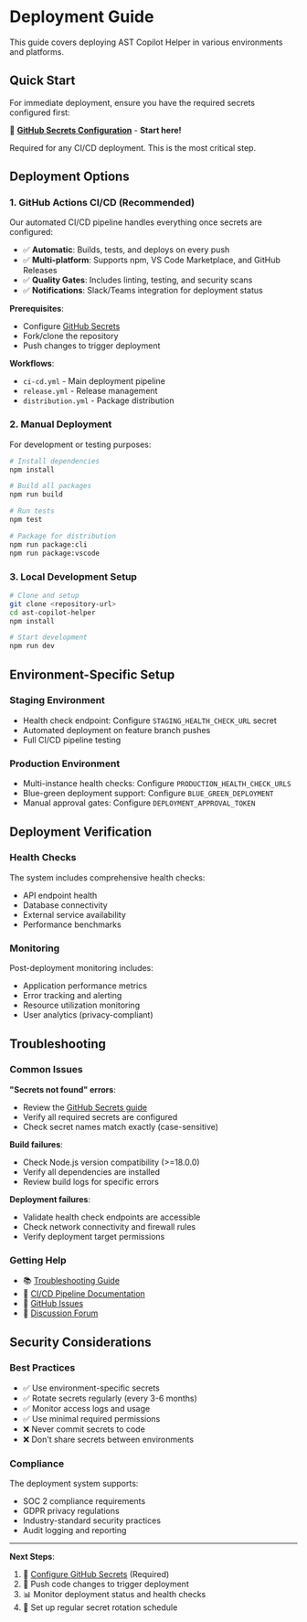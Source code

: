 # Deployment Guide

This guide covers deploying AST Copilot Helper in various environments and platforms.

## Quick Start

For immediate deployment, ensure you have the required secrets configured first:

🔑 **[GitHub Secrets Configuration](../deployment/GITHUB_SECRETS.md)** - **Start here!**

Required for any CI/CD deployment. This is the most critical step.

## Deployment Options

### 1. GitHub Actions CI/CD (Recommended)

Our automated CI/CD pipeline handles everything once secrets are configured:

- ✅ **Automatic**: Builds, tests, and deploys on every push
- ✅ **Multi-platform**: Supports npm, VS Code Marketplace, and GitHub Releases
- ✅ **Quality Gates**: Includes linting, testing, and security scans
- ✅ **Notifications**: Slack/Teams integration for deployment status

**Prerequisites**:

- Configure [GitHub Secrets](../deployment/GITHUB_SECRETS.md)
- Fork/clone the repository
- Push changes to trigger deployment

**Workflows**:

- `ci-cd.yml` - Main deployment pipeline
- `release.yml` - Release management
- `distribution.yml` - Package distribution

### 2. Manual Deployment

For development or testing purposes:

```bash
# Install dependencies
npm install

# Build all packages
npm run build

# Run tests
npm test

# Package for distribution
npm run package:cli
npm run package:vscode
```

### 3. Local Development Setup

```bash
# Clone and setup
git clone <repository-url>
cd ast-copilot-helper
npm install

# Start development
npm run dev
```

## Environment-Specific Setup

### Staging Environment

- Health check endpoint: Configure `STAGING_HEALTH_CHECK_URL` secret
- Automated deployment on feature branch pushes
- Full CI/CD pipeline testing

### Production Environment

- Multi-instance health checks: Configure `PRODUCTION_HEALTH_CHECK_URLS`
- Blue-green deployment support: Configure `BLUE_GREEN_DEPLOYMENT`
- Manual approval gates: Configure `DEPLOYMENT_APPROVAL_TOKEN`

## Deployment Verification

### Health Checks

The system includes comprehensive health checks:

- API endpoint health
- Database connectivity
- External service availability
- Performance benchmarks

### Monitoring

Post-deployment monitoring includes:

- Application performance metrics
- Error tracking and alerting
- Resource utilization monitoring
- User analytics (privacy-compliant)

## Troubleshooting

### Common Issues

**"Secrets not found" errors**:

- Review the [GitHub Secrets guide](../deployment/GITHUB_SECRETS.md)
- Verify all required secrets are configured
- Check secret names match exactly (case-sensitive)

**Build failures**:

- Check Node.js version compatibility (>=18.0.0)
- Verify all dependencies are installed
- Review build logs for specific errors

**Deployment failures**:

- Validate health check endpoints are accessible
- Check network connectivity and firewall rules
- Verify deployment target permissions

### Getting Help

- 📚 [Troubleshooting Guide](../troubleshooting.md)
- 🔧 [CI/CD Pipeline Documentation](../CI-CD-PIPELINE.md)
- 🐛 [GitHub Issues](https://github.com/EvanDodds/ast-copilot-helper/issues)
- 💬 [Discussion Forum](https://github.com/EvanDodds/ast-copilot-helper/discussions)

## Security Considerations

### Best Practices

- ✅ Use environment-specific secrets
- ✅ Rotate secrets regularly (every 3-6 months)
- ✅ Monitor access logs and usage
- ✅ Use minimal required permissions
- ❌ Never commit secrets to code
- ❌ Don't share secrets between environments

### Compliance

The deployment system supports:

- SOC 2 compliance requirements
- GDPR privacy regulations
- Industry-standard security practices
- Audit logging and reporting

---

**Next Steps**:

1. 🔑 [Configure GitHub Secrets](../deployment/GITHUB_SECRETS.md) (Required)
2. 🚀 Push code changes to trigger deployment
3. 📊 Monitor deployment status and health checks
4. 🔄 Set up regular secret rotation schedule
